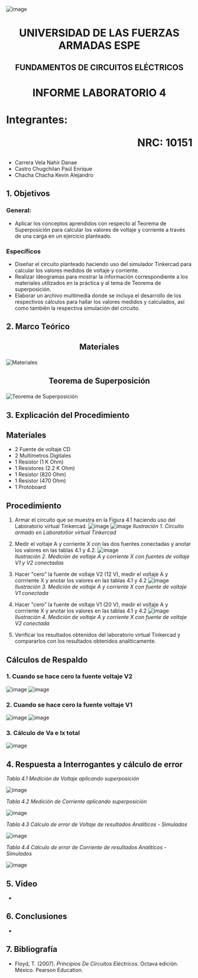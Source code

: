 ![image](https://user-images.githubusercontent.com/93786746/140656495-1e9017c5-1622-4145-a547-0ebbe5014f3d.png)
# <p align=center> UNIVERSIDAD DE LAS FUERZAS ARMADAS ESPE 
## <p align=center> FUNDAMENTOS DE CIRCUITOS ELÉCTRICOS
# <p align=center>  INFORME LABORATORIO 4
# Integrantes: <p align=right> NRC: 10151
* Carrera Vela Nahir Danae
* Castro Chugchilan Paúl Enrique
* Chacha Chacha Kevin Alejandro
## 1. Objetivos
  ### General: 
  * Aplicar los conceptos aprendidos con respecto al Teorema de Superposición para calcular los valores de voltaje y corriente a través de una carga en un ejercicio planteado.
  ### Específicos
  * Diseñar el circuito planteado haciendo uso del simulador Tinkercad para calcular los valores medidos de voltaje y corriente.
  * Realizar ideogramas para mostrar la información correspondiente a los materiales utilizados en la práctica y al tema de Teorema de superposición. 
  * Elaborar un archivo multimedia donde se incluya el desarrollo de los respectivos cálculos para hallar los valores medidos y calculados, así como también la respectiva simulación del circuito.
## 2. Marco Teórico
  ## <p align=center> Materiales
 ![Materiales ](https://user-images.githubusercontent.com/93829976/147167126-4f559097-fec2-4651-a848-73212d1951a8.jpeg)
  ## <p align=center> Teorema de Superposición
 ![Teorema de Superposición](https://user-images.githubusercontent.com/93829976/147166679-429998fb-c5b1-4b8c-b5f4-388c9fc7a627.jpeg)
 
## 3. Explicación del Procedimiento
   ## Materiales
 * 2 Fuente de voltaje CD
 * 2 Multímetros Digitales
 * 1 Resistor (1 K Ohm)
 * 1 Resistores (2.2 K Ohm)
 * 1 Resistor (820 Ohm)
 * 1 Resistor (470 Ohm)
 * 1 Protoboard
 
  ## Procedimiento
 1) Armar el circuito que se muestra en la Figura 4.1 haciendo uso del Laboratorio virtual Tinkercad.
 ![image](https://user-images.githubusercontent.com/93786746/147158367-a7e4688a-8cb3-4ea6-8af5-230e9508d1d1.png)
![image](https://user-images.githubusercontent.com/93786746/147160518-5f1e9cb8-6b8a-4fcc-ae15-5ae644b0ffbb.png)
 _Ilustración 1. Circuito armado en Laboratotior virtual Tinkercad_
    
 2) Medir el voltaje A y corriente X con las dos fuentes conectadas y anotar los valores en las tablas 4.1 y 4.2. 
 ![image](https://user-images.githubusercontent.com/93786746/147161042-3a7f360d-ce86-4c26-8a02-4d51c86c55d9.png)  
 _Ilustración 2. Medición de voltaje A y corriente X con fuentes de voltaje V1 y V2 conectadas_
    
 3) Hacer "cero" la fuente de voltaje V2 (12 V), medir el voltaje A y corrriente X y anotar los valores en las tablas 4.1 y 4.2
 ![image](https://user-images.githubusercontent.com/93786746/147161628-466cf935-9784-4461-b6a0-6f7e6252129e.png)
 _Ilustración 3. Medición de voltaje A y corriente X con fuente de voltaje V1 conectada_
 
 4) Hacer "cero" la fuente de voltaje V1 (20 V), medir el voltaje A y corrriente X y anotar los valores en las tablas 4.1 y 4.2
 ![image](https://user-images.githubusercontent.com/93829962/147167300-6ac8b7a6-3e23-4f17-869d-96104bd02c6a.png)
 _Ilustración 4. Medición de voltaje A y corriente X con fuente de voltaje V2 conectada_
 
 5) Verificar los resultados obtenidos del laboratorio virtual Tinkercad y compararlos con los resultados obtenidos analíticamente.
  ## Cálculos de Respaldo
  ### 1. Cuando se hace cero la fuente voltaje V2
    
![image](https://user-images.githubusercontent.com/93786746/147172968-3e31e327-16d3-4d65-907f-c6b67395fcb9.png)
![image](https://user-images.githubusercontent.com/93786746/147173047-299d94fd-0230-42e2-967a-d7bfbdf07bbe.png)
  
  ### 2. Cuando se hace cero la fuente voltaje V1
![image](https://user-images.githubusercontent.com/93786746/147170291-939353e9-2997-43a5-b4be-0b49569a5555.png)
![image](https://user-images.githubusercontent.com/93786746/147173012-e6f312bb-3186-4240-a71e-28434f75c19c.png)
  
  ### 3. Cálculo de Va e Ix total
![image](https://user-images.githubusercontent.com/93786746/147173101-68273566-84f5-4c82-afe8-f0df8fa9053e.png)

## 4. Respuesta a Interrogantes y cálculo de error
_Tabla 4.1 Medición de Voltaje aplicando superposición_
    
![image](https://user-images.githubusercontent.com/93829962/147173531-f514b6eb-7d5e-475f-ac1c-bf5ad36ade87.png)

_Tabla 4.2 Medición de Corriente aplicando superposición_
    
![image](https://user-images.githubusercontent.com/93829962/147173607-dc2c1c0c-77ae-4887-ac48-18928860fc82.png)

_Tabla 4.3 Cálculo de error de Voltaje de resultados Analíticos - Simulados_
    
![image](https://user-images.githubusercontent.com/93829962/147173646-9d310b36-52df-451f-9d80-c1d126205dfe.png)

_Tabla 4.4 Cálculo de error de Corriente de resultados Analíticos - Simulados_
    
![image](https://user-images.githubusercontent.com/93829962/147173661-40289e53-f557-48b7-8649-1540da862db0.png)

## 5. Video
  * 
## 6. Conclusiones
  * 
## 7. Bibliografía
 * Floyd, T. (2007). _Principios De Circuitos Eléctricos_. Octava edición. México. Pearson Education.
